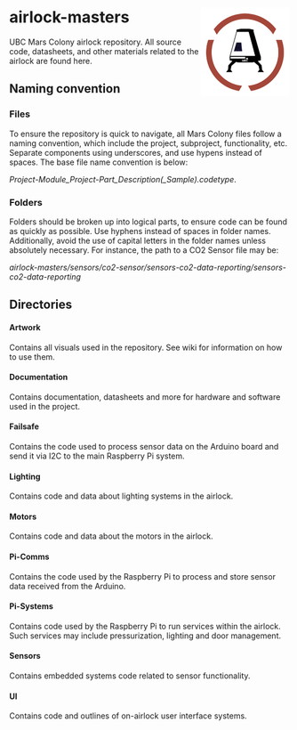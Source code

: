 # airlock-masters <img align="right" src="artwork/ubcmc-logo-transparent_small.png">
UBC Mars Colony airlock repository. All source code, datasheets, and other materials related to the airlock are found here.

## Naming convention

### Files
To ensure the repository is quick to navigate, all Mars Colony files follow a naming convention, which include the project, subproject, functionality, etc. Separate components using underscores, and use hypens instead of spaces. The base file name convention is below:

*Project-Module_Project-Part_Description(_Sample).codetype*.

### Folders
Folders should be broken up into logical parts, to ensure code can be found as quickly as possible. Use hyphens instead of spaces in folder names. Additionally, avoid the use of capital letters in the folder names unless absolutely necessary. For instance, the path to a CO2 Sensor file may be:

*airlock-masters/sensors/co2-sensor/sensors-co2-data-reporting/sensors-co2-data-reporting*

## Directories
#### Artwork
Contains all visuals used in the repository. See wiki for information on how to use them.


#### Documentation
Contains documentation, datasheets and more for hardware and software used in the project.


#### Failsafe
Contains the code used to process sensor data on the Arduino board and send it via I2C to the main Raspberry Pi system. 


#### Lighting
Contains code and data about lighting systems in the airlock.


#### Motors
Contains code and data about the motors in the airlock.


#### Pi-Comms
Contains the code used by the Raspberry Pi to process and store sensor data received from the Arduino.


#### Pi-Systems
Contains code used by the Raspberry Pi to run services within the airlock. Such services may include pressurization, lighting and door management.


#### Sensors
Contains embedded systems code related to sensor functionality.

#### UI
Contains code and outlines of on-airlock user interface systems.

